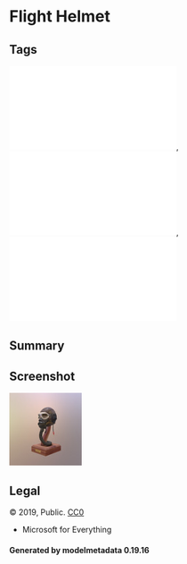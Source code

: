 # Flight Helmet

## Tags

![core](../../Models-core.md), ![showcase](../../Models-showcase.md), ![testing](../../Models-testing.md)

## Summary

 

## Screenshot

![screenshot](screenshot/screenshot.jpg)

## Legal

&copy; 2019, Public. [CC0](https://creativecommons.org/publicdomain/zero/1.0/legalcode)

 - Microsoft for Everything

#### Generated by modelmetadata 0.19.16